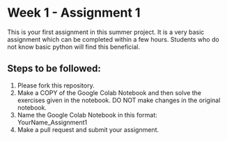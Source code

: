 # Week 1 - Assignment 1
This is your first assignment in this summer project. 
It is a very basic assignment which can be completed within a few hours. Students who do not know basic python will find this beneficial.
## Steps to be followed:
1. Please fork this repository. 
2. Make a COPY of the Google Colab Notebook and then solve the exercises given in the notebook. DO NOT make changes in the original notebook.
3. Name the Google Colab Notebook in this format: YourName_Assignment1
4. Make a pull request and submit your assignment. 
